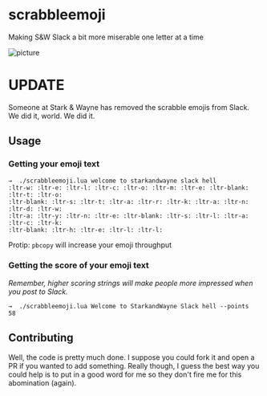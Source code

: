 # scrabbleemoji
Making S&amp;W Slack a bit more miserable one letter at a time

![picture](assets/swscrabble.png)

# UPDATE

Someone at Stark & Wayne has removed the scrabble emojis from Slack. We did it, world. We did it.

## Usage
### Getting your emoji text
```
→  ./scrabbleemoji.lua welcome to starkandwayne slack hell
:ltr-w: :ltr-e: :ltr-l: :ltr-c: :ltr-o: :ltr-m: :ltr-e: :ltr-blank: :ltr-t: :ltr-o:
:ltr-blank: :ltr-s: :ltr-t: :ltr-a: :ltr-r: :ltr-k: :ltr-a: :ltr-n: :ltr-d: :ltr-w:
:ltr-a: :ltr-y: :ltr-n: :ltr-e: :ltr-blank: :ltr-s: :ltr-l: :ltr-a: :ltr-c: :ltr-k:
:ltr-blank: :ltr-h: :ltr-e: :ltr-l: :ltr-l:
```

Protip: `pbcopy` will increase your emoji throughput
### Getting the score of your emoji text
_Remember, higher scoring strings will make people more impressed when you post to Slack._
```
→  ./scrabbleemoji.lua Welcome to StarkandWayne Slack hell --points
58
```

## Contributing
Well, the code is pretty much done. I suppose you could fork it and open a PR if you wanted
to add something. Really though, I guess the best way you could help is to put in a good
word for me so they don't fire me for this abomination (again).
